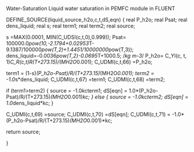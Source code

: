  Water-Saturation
Liquid water saturation in PEMFC module in FLUENT


DEFINE_SOURCE(liquid_source_h2o,c,t,dS,eqn)
{
real P_h2o;
real Psat;
real dens_liquid;
real s;
real term1;
real term2;
real source;

s =MAX(0.0001, MIN(C_UDSI(c,t,0),0.999));
Psat= 100000.0*pow(10,-2.1794+0.02953*T-9.1387/100000*pow(T,2)+1.4451/10000000*pow(T,3)); 
dens_liquid=-0.0036*pow(T,2)-0.0695*T+1000.5; /*kg m-3*/ 
P_h2o= C_YI(c, t, 1)*C_R(c,t)*R*(T+273.15)/(MH2O*0.001);
C_UDMI(c,t,66) =P_h2o;

term1 = (1-s)*(P_h2o-Psat)/R/(T+273.15)*(MH2O*0.001);
term2 = -1.0*s*dens_liquid;
C_UDMI(c,t,67) =term1;
C_UDMI(c,t,68) =term2;

if (term1>term2)
{
source = -1.0*kc*term1;
dS[eqn] = 1.0*(P_h2o-Psat)/R/(T+273.15)*(MH2O*0.001)*kc;
}
else
{
source = -1.0*kc*term2;
dS[eqn] = 1.0*dens_liquid*kc;
} 

C_UDMI(c,t,69) =source;
C_UDMI(c,t,70) =dS[eqn];
C_UDMI(c,t,71) = -1.0*(P_h2o-Psat)/R/(T+273.15)*(MH2O*0.001)*kc;

return source;

}
